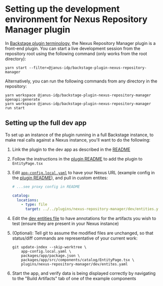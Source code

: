# Setting up the development environment for Nexus Repository Manager plugin

In [Backstage plugin
terminology](https://backstage.io/docs/local-dev/cli-build-system#package-roles),
the Nexus Repository Manager plugin is a front-end plugin. You can start a live
development session from the repository root using the following command (only
works from the root directory):

```console
yarn start --filter=@janus-idp/backstage-plugin-nexus-repository-manager
```

Alternatively, you can run the following commands from any directory in the repository:

```console
yarn workspace @janus-idp/backstage-plugin-nexus-repository-manager openapi:generate
yarn workspace @janus-idp/backstage-plugin-nexus-repository-manager run start
```

## Setting up the full dev app

To set up an instance of the plugin running in a full Backstage instance, to
make real calls against a Nexus instance, you'll want to do the following:

1. Link the plugin to the dev app as described in the
   [README](/README.md#develop-a-new-plugin-together-with-a-local-backstage-instance)

1. Follow the instructions in the [plugin README](README.md) to add the
   plugin to `EntityPage.tsx`

1. Edit [`app-config.local.yaml`](/app-config.local.yaml) to have your Nexus URL
   (example config in the [plugin README](README.md)), and pull in custom entites:

   ```yaml
   # ...see proxy config in README

   catalog:
     locations:
       - type: file
         target: ../../plugins/nexus-repository-manager/dev/entities.yaml
   ```

1. Edit the [dev entities file](dev/entities.yaml) to have annotations for the
   artifacts you wish to test (ensure they are present in your Nexus instance)

1. (Optional): Tell git to assume the modified files are unchanged, so that
   status/diff commands are representative of your current work:

   ```shell
   git update-index --skip-worktree \
       app-config.local.yaml \
       packages/app/package.json \
       packages/app/src/components/catalog/EntityPage.tsx \
       plugins/nexus-repository-manager/dev/entites.yaml
   ```

1. Start the app, and verify data is being displayed correctly by navigating to
   the "Build Artifacts" tab of one of the example components
